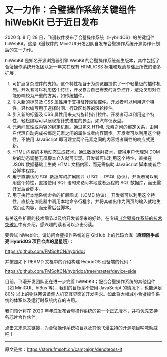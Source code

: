 # 又一力作：合璧操作系统关键组件 hiWebKit 已于近日发布

2020 年 8 月 28 日，飞漫软件发布了合璧操作系统（HybridOS）的关键组件 hiWebKit。这是飞漫软件的 MiniGUI 开发团队自发布合璧操作系统开源协作计划后的又一力作。

hiWebKit 是知名开源浏览器引擎 WebKit 的合璧操作系统派生版本，其中包括了合璧操作系统开发团队近一年来在现有 HTML/CSS 标准和规范基础上所做的诸多扩展：

1. 可扩展复杂控件的支持。这个特性相当于为浏览器提供了一个轻量级的插件机制。开发者可以利用这个特性，开发符合自己需要的复杂控件，避免使用对性能影响较为严重的方案，如传统插件。
1. 引入新的标签及 CSS 属性用于支持旋转滚轮控件。开发者可以利用这个特性，轻松编写用于选择时间、行政区划等的滚轮控件。
1. 引入新的标签及 CSS 属性用来支持旋转指针控件。开发者可以利用这个特性，轻松编写可以展现指针式进度的界面，如汽车仪表盘。
1. 元素间属性或内容的绑定机制。通过定义 HTML 元素之间的绑定关系，由用户代理自动完成被绑定元素之间的属性或者内容同步。开发者可以利用这个特性，不使用 JavaScript 即可建立两个元素之间的内容或者属性的响应式更新。
1. HTML 内容的本地动态生成技术。通过数据映射技术，使得用户代理对 DOM 树的动态调整无须脚本介入就可实现。开发者可以利用这个特性，直接在 JSON 数据基础上生成 HTML 文档内容，而无需借助 JavaScript 脚本或者后台脚本程序。
1. 用于直接访问 SQL 数据库的扩展图式（LSQL、RSQL 协议）。开发者可以利用这个特性，直接使用 SQL 语句来访问本地或者远程的 SQL 数据库，而无需开发后台脚本。
1. 用于执行本地系统命令的扩展图式（LCMD 协议）。开发者可以利用这个特性，直接在浏览器中调用本地命令行程序，并将其输出作为网页的输入就地生成页面内容，而无需后台脚本。

有关这些扩展的技术细节以及给开发者带来的好处，在专辑[《合璧操作系统的技术突破》](https://mp.weixin.qq.com/mp/appmsgalbum?action=getalbum&album_id=1442713925182767106&__biz=MzA5MTYwNTA3MA==#wechat_redirect)中有介绍，感兴趣的读者可以点击阅读。

要尝试 hiWebKit，请访问合璧操作系统的在 GitHub 上的代码仓库（**麻烦随手点亮 HybridOS 项目仓库的星星哦**）：

<https://github.com/FMSoftCN/hybridos>

并按照如下 REAMD 文档中的介绍构建 HybridOS 设备端的代码：

<https://github.com/FMSoftCN/hybridos/tree/master/device-side>

目前，飞漫开发团队正在进一步完善 hiWebKit；配合合璧操作系统的其他组件（如 MiniGUI、hiBus 等），我们的目标是不使用 JavaScript 的情况下，也能满足 80% 以上的物联网设备侧人机交互界面的开发需求。如此将大幅减小合璧操作系统的体积以及运行时系统内存的占用。

我们预计将在 2020 年年底发布合璧操作系统的第一个正式版本，并将优先支持各芯片合作伙伴。

点击文末原文链接，为合璧操作系统项目以及其他飞漫主持的开源项目呐喊助威吧！

---

原文链接：<https://store.fmsoft.cn/campaign/denoteoss-lt>

